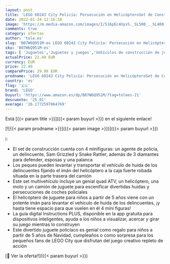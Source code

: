 ```yaml
---
layout: post
title: 'LEGO 60243 City Policía: Persecución en HelicópteroSet de Construcción con Quad ATVMoto y CamiónRegalos de Navidad para Niños 5 Años'
date: 2022-01-24 12:16:18
image: 'https://m.media-amazon.com/images/I/516pEc4UyxS._SL500_._SL400_.jpg'
comments: true
category: ofertas
author: 'tole.es'
slug: 'B07W6Q951M-es LEGO 60243 City Policía: Persecución en HelicópteroSet de...'
sku: 'B07W6Q951M-es'
tags: [ 'Juguetes','Juguetes y juegos','Vehículos de construcción de juguete para niños','Vehículos de juguete para niños','lego','navidad', ]
actualPrice: 22.49 EUR
currency: EUR
price: 22.49
comparePrice: 29.99 EUR
prodname: 'LEGO 60243 City Policía: Persecución en HelicópteroSet de Construcción con Quad ATVMoto y CamiónRegalos de Navidad para Niños 5 Años'
country: 'es'
flag: '🇪🇸'
brand: 'LEGO'
buyurl: 'https://www.amazon.es/dp/B07W6Q951M/?tag=tolees-21'
descuento: '25.01'
average: '26.1772597864769'
---
```


Está [{{< param title >}}]({{< param buyurl >}}) en el siguiente enlace!

[![{{< param prodname >}}]({{< param image >}})]({{< param buyurl >}})

ℹ️:

- El set de construcción cuenta con 4 minifiguras: un agente de policía, un delincuente, Sam Grizzled y Snake Rattler, además de 3 diamantes para defender, esposas y una palanca
- Los peques pueden levantar y transportar el vehículo de huida de los delincuentes fijando el imán del helicóptero a la caja fuerte robada situada en la parte trasera del camión
- Este set multivehículo incluye un genial quad ATV, un helicóptero, una moto y un camión de juguete para escenificar divertidas huidas y persecuciones de coches policiales
- El helicóptero de juguete para niños a partir de 5 años viene con un potente imán para levantar el vehículo de huida de los delincuentes, ¡y hasta tiene espacio para que vuelen en él 4 mini figuras!
- La guía digital Instructions PLUS, disponible en la app gratuita para dispositivos inteligentes, ayuda a los niños a visualizar, acercar y girar su juego mientras lo construyen
- Este divertido juguete policíaco es genial como regalo para niños a partir de 5 años de Navidad, cumpleaños o como sorpresa para los pequeños fans de LEGO City que disfrutan del juego creativo repleto de acción

[🛒 Ver la oferta!!]({{< param buyurl >}})
